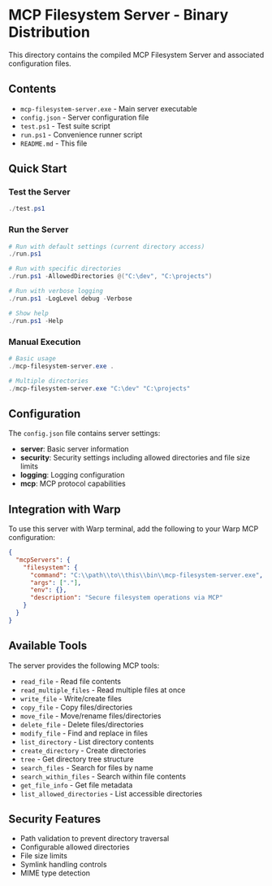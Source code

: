 # MCP Filesystem Server - Binary Distribution

This directory contains the compiled MCP Filesystem Server and associated configuration files.

## Contents

- `mcp-filesystem-server.exe` - Main server executable
- `config.json` - Server configuration file
- `test.ps1` - Test suite script
- `run.ps1` - Convenience runner script
- `README.md` - This file

## Quick Start

### Test the Server
```powershell
./test.ps1
```

### Run the Server
```powershell
# Run with default settings (current directory access)
./run.ps1

# Run with specific directories
./run.ps1 -AllowedDirectories @("C:\dev", "C:\projects")

# Run with verbose logging
./run.ps1 -LogLevel debug -Verbose

# Show help
./run.ps1 -Help
```

### Manual Execution
```powershell
# Basic usage
./mcp-filesystem-server.exe .

# Multiple directories
./mcp-filesystem-server.exe "C:\dev" "C:\projects"
```

## Configuration

The `config.json` file contains server settings:

- **server**: Basic server information
- **security**: Security settings including allowed directories and file size limits
- **logging**: Logging configuration
- **mcp**: MCP protocol capabilities

## Integration with Warp

To use this server with Warp terminal, add the following to your Warp MCP configuration:

```json
{
  "mcpServers": {
    "filesystem": {
      "command": "C:\\path\\to\\this\\bin\\mcp-filesystem-server.exe",
      "args": ["."],
      "env": {},
      "description": "Secure filesystem operations via MCP"
    }
  }
}
```

## Available Tools

The server provides the following MCP tools:

- `read_file` - Read file contents
- `read_multiple_files` - Read multiple files at once
- `write_file` - Write/create files
- `copy_file` - Copy files/directories
- `move_file` - Move/rename files/directories
- `delete_file` - Delete files/directories
- `modify_file` - Find and replace in files
- `list_directory` - List directory contents
- `create_directory` - Create directories
- `tree` - Get directory tree structure
- `search_files` - Search for files by name
- `search_within_files` - Search within file contents
- `get_file_info` - Get file metadata
- `list_allowed_directories` - List accessible directories

## Security Features

- Path validation to prevent directory traversal
- Configurable allowed directories
- File size limits
- Symlink handling controls
- MIME type detection
